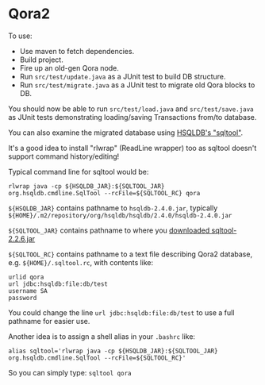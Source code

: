 # Qora2

To use:

- Use maven to fetch dependencies.
- Build project.
- Fire up an old-gen Qora node.
- Run ```src/test/update.java``` as a JUnit test to build DB structure.
- Run ```src/test/migrate.java``` as a JUnit test to migrate old Qora blocks to DB.

You should now be able to run ```src/test/load.java``` and ```src/test/save.java```
as JUnit tests demonstrating loading/saving Transactions from/to database.

You can also examine the migrated database using 
[HSQLDB's "sqltool"](http://www.hsqldb.org/doc/2.0/util-guide/sqltool-chapt.html).

It's a good idea to install "rlwrap" (ReadLine wrapper) too as sqltool doesn't
support command history/editing!

Typical command line for sqltool would be:
```
rlwrap java -cp ${HSQLDB_JAR}:${SQLTOOL_JAR} org.hsqldb.cmdline.SqlTool --rcFile=${SQLTOOL_RC} qora
```

```${HSQLDB_JAR}``` contains pathname to ```hsqldb-2.4.0.jar```, 
typically ```${HOME}/.m2/repository/org/hsqldb/hsqldb/2.4.0/hsqldb-2.4.0.jar```

```${SQLTOOL_JAR}``` contains pathname to where you 
[downloaded sqltool-2.2.6.jar](http://search.maven.org/remotecontent?filepath=org/hsqldb/sqltool/2.2.6/sqltool-2.2.6.jar)

```${SQLTOOL_RC}``` contains pathname to a text file describing Qora2 database, 
e.g. ```${HOME}/.sqltool.rc```, with contents like:

```
urlid qora
url jdbc:hsqldb:file:db/test
username SA
password
```

You could change the line ```url jdbc:hsqldb:file:db/test``` to use a full pathname for easier use.

Another idea is to assign a shell alias in your ```.bashrc``` like:
```
alias sqltool='rlwrap java -cp ${HSQLDB_JAR}:${SQLTOOL_JAR} org.hsqldb.cmdline.SqlTool --rcFile=${SQLTOOL_RC}'
```
So you can simply type: ```sqltool qora```
